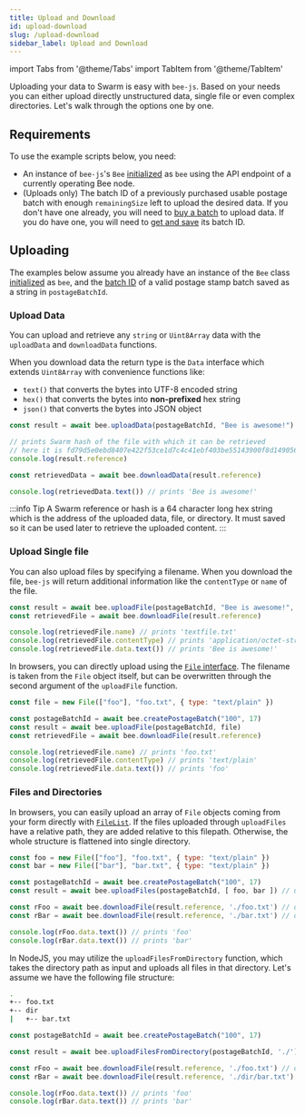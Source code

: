 ```yaml
---
title: Upload and Download
id: upload-download
slug: /upload-download
sidebar_label: Upload and Download
---
```

<!-- 
* Remove postage stamp related parts, assume a valid batchId
* Separate Node.js (backend) and browser (front-end) functions
* Adjust to new upload and download related functions [Gist1](https://gist.github.com/Cafe137/233807614d8b5eca938b71f88cb37d4a)
* Have sub-sections for encryption, tags
* Add "Track Upload" section
-->

import Tabs from '@theme/Tabs'
import TabItem from '@theme/TabItem'


Uploading your data to Swarm is easy with `bee-js`. Based on your needs you can either upload directly unstructured data, single file or even complex directories. Let's walk through the options one by one.

## Requirements

To use the example scripts below, you need:

- An instance of `bee-js`'s `Bee` [initialized](/docs/getting-started/) as `bee` using the API endpoint of a currently operating Bee node.
- (Uploads only) The batch ID of a previously purchased usable postage batch with enough `remainingSize` left to upload the desired data. If you don't have one already, you will need to [buy a batch](/docs/storage/#purchasing-storage) to upload data. If you do have one, you will need to [get and save](/docs/storage/#selecting-a-batch) its batch ID.

## Uploading

The examples below assume you already have an instance of the `Bee` class [initialized](/docs/getting-started/) as `bee`, and the [batch ID](/docs/storage/#purchasing-storage) of a valid postage stamp batch saved as a string in `postageBatchId`.

### Upload Data

You can upload and retrieve any `string` or `Uint8Array` data with the `uploadData` and `downloadData` functions.

When you download data the return type is the `Data` interface which extends `Uint8Array` with convenience functions like:

 - `text()` that converts the bytes into UTF-8 encoded string
 - `hex()` that converts the bytes into **non-prefixed** hex string
 - `json()` that converts the bytes into JSON object

```js
const result = await bee.uploadData(postageBatchId, "Bee is awesome!")

// prints Swarm hash of the file with which it can be retrieved
// here it is fd79d5e0ebd8407e422f53ce1d7c4c41ebf403be55143900f8d1490560294780
console.log(result.reference) 

const retrievedData = await bee.downloadData(result.reference)

console.log(retrievedData.text()) // prints 'Bee is awesome!'
```

:::info Tip
A Swarm reference or hash is a 64 character long hex string which is the address of the uploaded data, file, or directory. It must saved so it can be used later to retrieve the uploaded content.
:::

### Upload Single file

You can also upload files by specifying a filename. When you download the file, `bee-js` will return additional information like the `contentType` or `name` of the file.

```js
const result = await bee.uploadFile(postageBatchId, "Bee is awesome!", "textfile.txt")
const retrievedFile = await bee.downloadFile(result.reference)

console.log(retrievedFile.name) // prints 'textfile.txt'
console.log(retrievedFile.contentType) // prints 'application/octet-stream'
console.log(retrievedFile.data.text()) // prints 'Bee is awesome!'
```

In browsers, you can directly upload using the [`File` interface](https://developer.mozilla.org/en-US/docs/Web/API/File). The filename is taken from the `File` object itself, but can be overwritten through the second argument of the `uploadFile` function.


```js
const file = new File(["foo"], "foo.txt", { type: "text/plain" })

const postageBatchId = await bee.createPostageBatch("100", 17)
const result = await bee.uploadFile(postageBatchId, file)
const retrievedFile = await bee.downloadFile(result.reference)

console.log(retrievedFile.name) // prints 'foo.txt'
console.log(retrievedFile.contentType) // prints 'text/plain'
console.log(retrievedFile.data.text()) // prints 'foo'
```

### Files and Directories

In browsers, you can easily upload an array of `File` objects coming from your form directly with [`FileList`](https://developer.mozilla.org/en-US/docs/Web/API/FileList). If the files uploaded through `uploadFiles` have a relative path, they are added relative to this filepath. Otherwise, the whole structure is flattened into single directory.

```js
const foo = new File(["foo"], "foo.txt", { type: "text/plain" })
const bar = new File(["bar"], "bar.txt", { type: "text/plain" })

const postageBatchId = await bee.createPostageBatch("100", 17)
const result = await bee.uploadFiles(postageBatchId, [ foo, bar ]) // upload

const rFoo = await bee.downloadFile(result.reference, './foo.txt') // download foo
const rBar = await bee.downloadFile(result.reference, './bar.txt') // download bar

console.log(rFoo.data.text()) // prints 'foo'
console.log(rBar.data.text()) // prints 'bar'
```

In NodeJS, you may utilize the `uploadFilesFromDirectory` function, which takes the directory path as input and uploads all files in that directory. Let's assume we have the following file structure:

```sh
.
+-- foo.txt
+-- dir
|   +-- bar.txt
```

```js
const postageBatchId = await bee.createPostageBatch("100", 17)

const result = await bee.uploadFilesFromDirectory(postageBatchId, './') // upload recursively current folder

const rFoo = await bee.downloadFile(result.reference, './foo.txt') // download foo
const rBar = await bee.downloadFile(result.reference, './dir/bar.txt') // download bar

console.log(rFoo.data.text()) // prints 'foo'
console.log(rBar.data.text()) // prints 'bar'
```

